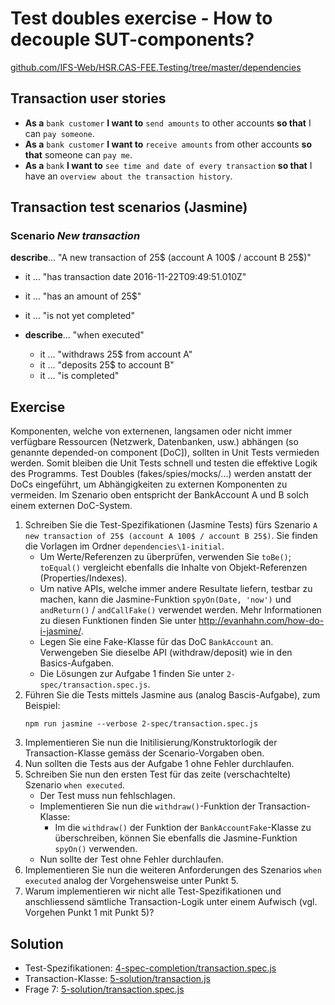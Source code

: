 # Test doubles exercise - How to decouple SUT-components?

[github.com/IFS-Web/HSR.CAS-FEE.Testing/tree/master/dependencies](https://github.com/IFS-Web/HSR.CAS-FEE.Testing/tree/master/dependencies)


## Transaction user stories

* **As a** `bank customer` **I want to** `send amounts` to other accounts **so that** I can `pay someone`.
* **As a** `bank customer` **I want to** `receive amounts` from other accounts **so that** someone can `pay me`.
* **As a** `bank` **I want to** `see time and date of every transaction` **so that** I have an `overview about the transaction history`.


## Transaction test scenarios (Jasmine)

### Scenario *New transaction*
**describe**… "A new transaction of 25$ (account A 100$ / account B 25$)"
* it … "has transaction date 2016-11-22T09:49:51.010Z"
* it … "has an amount of 25$"
* it … "is not yet completed"
 
* **describe**… "when executed"
	* it … "withdraws 25$ from account A"
	* it … "deposits 25$ to account B"
	* it … "is completed"


## Exercise

Komponenten, welche von externenen, langsamen oder nicht immer verfügbare Ressourcen (Netzwerk, Datenbanken, usw.) abhängen (so genannte depended-on component [DoC]), sollten in Unit Tests vermieden werden. Somit bleiben die Unit Tests schnell und testen die effektive Logik des Programms. Test Doubles (fakes/spies/mocks/...) werden anstatt der DoCs eingeführt, um Abhängigkeiten zu externen Komponenten zu vermeiden. Im Szenario oben entspricht der BankAccount A und B solch einem externen DoC-System.

1. Schreiben Sie die Test-Spezifikationen (Jasmine Tests) fürs Szenario ```A new transaction of 25$ (account A 100$ / account B 25$)```. Sie finden die Vorlagen im Ordner `dependencies\1-initial`.
	* Um Werte/Referenzen zu überprüfen, verwenden Sie ```toBe()```; ```toEqual()``` vergleicht ebenfalls die Inhalte von Objekt-Referenzen (Properties/Indexes).
	* Um native APIs, welche immer andere Resultate liefern, testbar zu machen, kann die Jasmine-Funktion ```spyOn(Date, 'now')``` und ```andReturn()``` / ```andCallFake()``` verwendet werden. Mehr Informationen zu diesen Funktionen finden Sie unter http://evanhahn.com/how-do-i-jasmine/.
	* Legen Sie eine Fake-Klasse für das DoC ```BankAccount``` an. Verwengeben Sie dieselbe API (withdraw/deposit) wie in den Basics-Aufgaben.
	* Die Lösungen zur Aufgabe 1 finden Sie unter ```2-spec/transaction.spec.js```.
2. Führen Sie die Tests mittels Jasmine aus (analog Bascis-Aufgabe), zum Beispiel:
	```shell
	npm run jasmine --verbose 2-spec/transaction.spec.js
	```
3. Implementieren Sie nun die Initilisierung/Konstruktorlogik der Transaction-Klasse gemäss der Scenario-Vorgaben oben.
4. Nun sollten die Tests aus der Aufgabe 1 ohne Fehler durchlaufen.
5. Schreiben Sie nun den ersten Test für das zeite (verschachtelte) Szenario ```when executed```.
	* Der Test muss nun fehlschlagen.
	* Implementieren Sie nun die ```withdraw()```-Funktion der Transaction-Klasse:
		* Im die ```withdraw()``` der Funktion der ```BankAccountFake```-Klasse zu überschreiben, können Sie ebenfalls die Jasmine-Funktion ```spyOn()``` verwenden.
	* Nun sollte der Test ohne Fehler durchlaufen.
6. Implementieren Sie nun die weiteren Anforderungen des Szenarios ```when executed``` analog der Vorgehensweise unter Punkt 5. 
7. Warum implementieren wir nicht alle Test-Spezifikationen und anschliessend sämtliche Transaction-Logik unter einem Aufwisch (vgl. Vorgehen Punkt 1 mit Punkt 5)?


## Solution

* Test-Spezifikationen: [4-spec-completion/transaction.spec.js](./4-spec-completion/transaction.spec.js)
* Transaction-Klasse: [5-solution/transaction.js](./5-solution/transaction.js)
* Frage 7: [5-solution/transaction.spec.js](./5-solution/transaction.spec.js)
